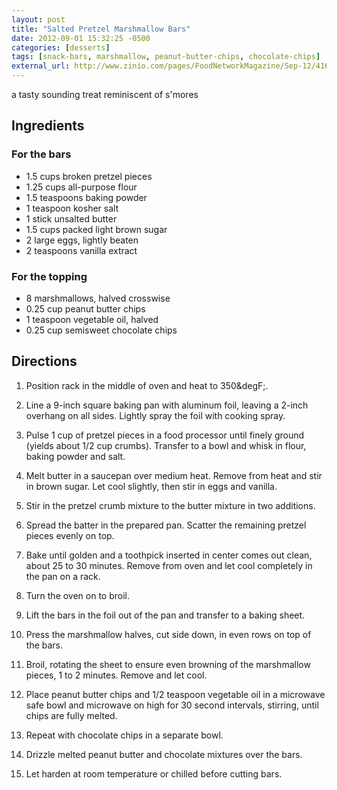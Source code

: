 ```yaml
---
layout: post
title: "Salted Pretzel Marshmallow Bars"
date: 2012-09-01 15:32:25 -0500
categories: [desserts]
tags: [snack-bars, marshmallow, peanut-butter-chips, chocolate-chips]
external_url: http://www.zinio.com/pages/FoodNetworkMagazine/Sep-12/416232457/pg-88
---
```

a tasty sounding treat reminiscent of s'mores



## Ingredients

###  For the bars

* 1.5 cups broken pretzel pieces
* 1.25 cups all-purpose flour
* 1.5 teaspoons baking powder
* 1 teaspoon kosher salt
* 1 stick unsalted butter
* 1.5 cups packed light brown sugar
* 2 large eggs, lightly beaten
* 2 teaspoons vanilla extract

###  For the topping

* 8 marshmallows, halved crosswise
* 0.25 cup peanut butter chips
* 1 teaspoon vegetable oil, halved
* 0.25 cup semisweet chocolate chips


## Directions
1.  Position rack in the middle of oven and heat to 350&degF;.

1.  Line a 9-inch square baking pan with aluminum foil, leaving a 2-inch overhang on all sides. Lightly spray the foil with cooking spray.

1.  Pulse 1 cup of pretzel pieces in a food processor until finely ground (yields about 1/2 cup crumbs). Transfer to a bowl and whisk in flour, baking powder and salt.

1.  Melt butter in a saucepan over medium heat. Remove from heat and stir in brown sugar. Let cool slightly, then stir in eggs and vanilla.

1.  Stir in the pretzel crumb mixture to the butter mixture in two additions.

1.  Spread the batter in the prepared pan. Scatter the remaining pretzel pieces evenly on top.

1.  Bake until golden and a toothpick inserted in center comes out clean, about 25 to 30 minutes. Remove from oven and let cool completely in the pan on a rack.

1.  Turn the oven on to broil.

1.  Lift the bars in the foil out of the pan and transfer to a baking sheet.

1.  Press the marshmallow halves, cut side down, in even rows on top of the bars.

1.  Broil, rotating the sheet to ensure even browning of the marshmallow pieces, 1 to 2 minutes. Remove and let cool.

1.  Place peanut butter chips and 1/2 teaspoon vegetable oil in a microwave safe bowl and microwave on high for 30 second intervals, stirring, until chips are fully melted.

1.  Repeat with chocolate chips in a separate bowl.

1.  Drizzle melted peanut butter and chocolate mixtures over the bars.

1.  Let harden at room temperature or chilled before cutting bars.
